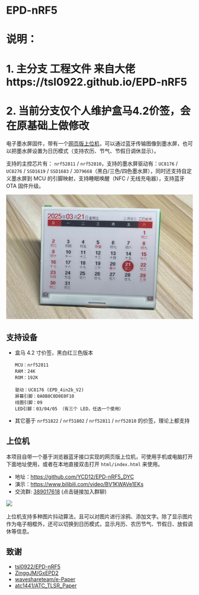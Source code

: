 # EPD-nRF5
# 说明： 
#      1. 主分支 工程文件 来自大佬https://tsl0922.github.io/EPD-nRF5 
#      2. 当前分支仅个人维护盒马4.2价签，会在原基础上做修改

电子墨水屏固件，带有一个[网页版上位机](https://github.com/YCD12/EPD-nRF5_DYC/)，可以通过蓝牙传输图像到墨水屏，也可以把墨水屏设置为日历模式（支持农历、节气、节假日调休显示）。

支持的主控芯片有：  `nrf52811` / `nrf52810`，支持的墨水屏驱动有：`UC8176` / `UC8276` / `SSD1619` / `SSD1683` / `JD79668`（黑白/三色/四色墨水屏），同时还支持自定义墨水屏到 MCU 的引脚映射，支持睡眠唤醒（NFC / 无线充电器），支持蓝牙 OTA 固件升级。

![](docs/images/1.jpg)

## 支持设备

- 盒马 4.2 寸价签，黑白红三色版本

    ```
    MCU：nrf52811
    RAM：24K
    ROM：192K

    驱动：UC8176 (EPD_4in2b_V2)
    屏幕引脚：0A0B0C0D0E0F10
    线圈引脚：09
    LED引脚：03/04/05 （有三个 LED，任选一个使用）
    ```

- 其它基于 `nrf51822` / `nrf51802` / `nrf52811` / `nrf52810` 的价签，理论上都支持

## 上位机

本项目自带一个基于浏览器蓝牙接口实现的网页版上位机，可使用手机或电脑打开下面地址使用，或者在本地直接双击打开 `html/index.html` 来使用。

- 地址：https://github.com/YCD12/EPD-nRF5_DYC
- 演示：https://www.bilibili.com/video/BV1KWAVe1EKs
- 交流群: [389017618](https://qm.qq.com/q/SckzhfDxuu) (点击链接加入群聊)

![](docs/images/0.jpg)

上位机支持多种图片抖动算法，且可以对图片进行涂鸦、添加文字。除了显示图片作为电子相框外，还可以切换到日历模式，显示月历、农历节气、节假日、放假调休等信息。

## 致谢

- [tsl0922/EPD-nRF5](https://tsl0922.github.io/EPD-nRF5)
- [ZinggJM/GxEPD2](https://github.com/ZinggJM/GxEPD2)
- [waveshareteam/e-Paper](https://github.com/waveshareteam/e-Paper)
- [atc1441/ATC_TLSR_Paper](https://github.com/atc1441/ATC_TLSR_Paper)
